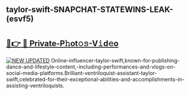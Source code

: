 ## taylor-swift-SNAPCHAT-STATEWINS-LEAK-(esvf5)


# <h2><a href="https://mediaupload.pro?-20M">🔗👉 🔴 Private-P𝚑ot𝚘𝚜-V𝚒d𝚎o</a></h2>

[![NEW UPDATED](https://i.imgur.com/0qMVB7G.gif)](https://mediaupload.pro?-20M)
Online-influencer-taylor-swift,known-for-publishing-dance-and-lifestyle-content,-including-performances-and-vlogs-on-social-media-platforms.Brilliant-ventriloquist-assistant-taylor-swift,celebrated-for-their-exceptional-abilities-and-accomplishments-in-assisting-ventriloquists.  